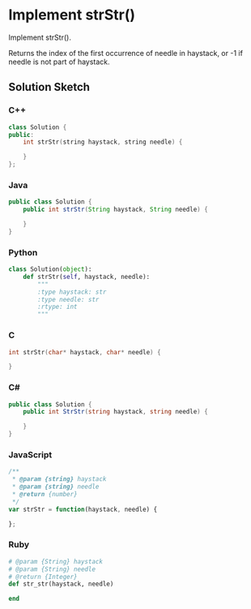 # Implement strStr()

Implement strStr(). 

Returns the index of the first occurrence of needle in haystack, or -1 if needle is not part of haystack. 

## Solution Sketch

### C++
```C++
class Solution {
public:
    int strStr(string haystack, string needle) {

    }
};
```

### Java
```Java
public class Solution {
    public int strStr(String haystack, String needle) {

    }
}
```

### Python
```Python
class Solution(object):
    def strStr(self, haystack, needle):
        """
        :type haystack: str
        :type needle: str
        :rtype: int
        """
```

### C
```C
int strStr(char* haystack, char* needle) {

}
```

### C# 
```C#
public class Solution {
    public int StrStr(string haystack, string needle) {

    }
}
```

### JavaScript
```JavaScript
/**
 * @param {string} haystack
 * @param {string} needle
 * @return {number}
 */
var strStr = function(haystack, needle) {

};
```

### Ruby
```Ruby
# @param {String} haystack
# @param {String} needle
# @return {Integer}
def str_str(haystack, needle)

end
```

